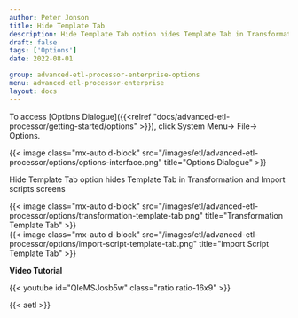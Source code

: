 ```yaml
---
author: Peter Jonson
title: Hide Template Tab
description: Hide Template Tab option hides Template Tab in Transformation and Import scripts screens
draft: false
tags: ['Options']
date: 2022-08-01

group: advanced-etl-processor-enterprise-options
menu: advanced-etl-processor-enterprise
layout: docs
---
```


To access [Options Dialogue]({{<relref "docs/advanced-etl-processor/getting-started/options" >}}), click System Menu-> File-> Options.

{{< image class="mx-auto d-block"  src="/images/etl/advanced-etl-processor/options/options-interface.png" title="Options Dialogue" >}}

Hide Template Tab option hides Template Tab in Transformation and Import scripts screens

{{< image class="mx-auto d-block"  src="/images/etl/advanced-etl-processor/options/transformation-template-tab.png" title="Transformation Template Tab" >}}
\
{{< image class="mx-auto d-block"  src="/images/etl/advanced-etl-processor/options/import-script-template-tab.png" title="Import Script Template Tab" >}}

**Video Tutorial**

{{< youtube id="QIeMSJosb5w" class="ratio ratio-16x9" >}}

{{< aetl >}}
